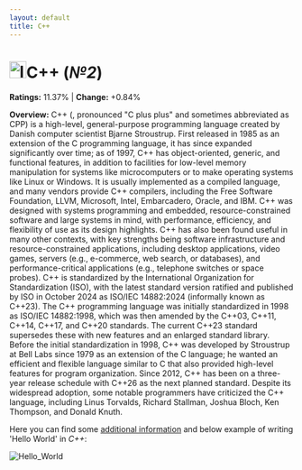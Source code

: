 ```yaml
---
layout: default
title: C++
---
```


# <img src="https://img1.pnghut.com/8/18/6/bxvE1KeDqf/logo-symbol-computer-programming-language.jpg" alt="logo" width="30"/>**C++** (_№2_) 

**Ratings:** 11.37% | **Change:** +0.84% 

**Overview:** C++ (, pronounced "C plus plus" and sometimes abbreviated as CPP) is a high-level, general-purpose programming language created by Danish computer scientist Bjarne Stroustrup. First released in 1985 as an extension of the C programming language, it has since expanded significantly over time; as of 1997, C++ has object-oriented, generic, and functional features, in addition to facilities for low-level memory manipulation for systems like microcomputers or to make operating systems like Linux or Windows. It is usually implemented as a compiled language, and many vendors provide C++ compilers, including the Free Software Foundation, LLVM, Microsoft, Intel, Embarcadero, Oracle, and IBM.
C++ was designed with systems programming and embedded, resource-constrained software and large systems in mind, with performance, efficiency, and flexibility of use as its design highlights. C++ has also been found useful in many other contexts, with key strengths being software infrastructure and resource-constrained applications, including desktop applications, video games, servers (e.g., e-commerce, web search, or databases), and performance-critical applications (e.g., telephone switches or space probes).
C++ is standardized by the International Organization for Standardization (ISO), with the latest standard version ratified and published by ISO in October 2024 as ISO/IEC 14882:2024 (informally known as C++23). The C++ programming language was initially standardized in 1998 as ISO/IEC 14882:1998, which was then amended by the C++03, C++11, C++14, C++17, and C++20 standards. The current C++23 standard supersedes these with new features and an enlarged standard library. Before the initial standardization in 1998, C++ was developed by Stroustrup at Bell Labs since 1979 as an extension of the C language; he wanted an efficient and flexible language similar to C that also provided high-level features for program organization. Since 2012, C++ has been on a three-year release schedule with C++26 as the next planned standard.
Despite its widespread adoption, some notable programmers have criticized the C++ language, including Linus Torvalds, Richard Stallman, Joshua Bloch, Ken Thompson, and Donald Knuth.

Here you can find some [additional information](https://en.wikipedia.org/wiki/C%2B%2B) and below example of writing 'Hello World' in _C++_: 

![Hello_World](https://i.ytimg.com/vi/w-RMbt2FZnU/maxresdefault.jpg?sqp=-oaymwEmCIAKENAF8quKqQMa8AEB-AH-CYAC0AWKAgwIABABGHAgJSh_MA8=&rs=AOn4CLA3-e7cibcZD0WC0OZFTp3PMYABwA)
